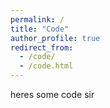 ```yaml
---
permalink: /
title: "Code"
author_profile: true
redirect_from: 
  - /code/
  - /code.html
---
```

heres some code sir
